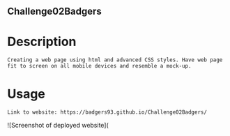 ## Challenge02Badgers

# Description
    Creating a web page using html and advanced CSS styles. Have web page fit to screen on all mobile devices and resemble a mock-up.

# Usage
    Link to website: https://badgers93.github.io/Challenge02Badgers/

![Screenshot of deployed website](
